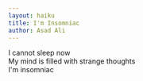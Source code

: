 ```yaml
---
layout: haiku
title: I'm Insomniac
author: Asad Ali
---
```


I cannot sleep now<br>
My mind is filled with strange thoughts<br>
I'm insomniac<br> 
